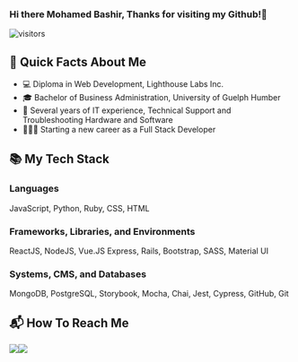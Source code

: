 ### Hi there Mohamed Bashir, Thanks for visiting my Github!👋

<!--
**mocodes0/mocodes0** is a ✨ _special_ ✨ repository because its `README.md` (this file) appears on your GitHub profile.

Here are some ideas to get you started:

- 🔭 I’m currently working on ...
- 🌱 I’m currently learning ...
- 👯 I’m looking to collaborate on ...
- 🤔 I’m looking for help with ...
- 💬 Ask me about ...
- 📫 How to reach me: ...
- 😄 Pronouns: ...
- ⚡ Fun fact: ...
-->
![visitors](https://visitor-badge-reloaded.herokuapp.com/badge?page_id=mocodes0.mocodes0&color=yellow&style=for-the-badge&logo=Github)
## 👤 Quick Facts About Me
- 💻 Diploma in Web Development, Lighthouse Labs Inc.
- 🎓 Bachelor of Business Administration, University of Guelph Humber
- 💼 Several years of IT experience, Technical Support and Troubleshooting Hardware and Software
- 👨🏻‍💻 Starting a new career as a Full Stack Developer

## 📚 My Tech Stack
### Languages
<p>
  JavaScript, Python, Ruby, CSS, HTML
</p>

### Frameworks, Libraries, and Environments
<p>
  ReactJS, NodeJS, Vue.JS Express, Rails, Bootstrap, SASS, Material UI
</p>

### Systems, CMS, and Databases
<p>
  MongoDB, PostgreSQL, Storybook, Mocha, Chai, Jest, Cypress, GitHub, Git
</p>

## 📬 How To Reach Me
<p><a href="https://www.linkedin.com/in/mohamedbashir1/"><img src="https://img.icons8.com/fluency/48/000000/linkedin.png"/></a><a href="mailto:mo.dev416@gmail.com"><img src="https://img.icons8.com/color/48/000000/gmail-new.png"/></a></p>
